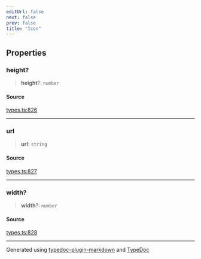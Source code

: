 ```yaml
---
editUrl: false
next: false
prev: false
title: "Icon"
---
```


## Properties

### height?

> **height**?: `number`

#### Source

[types.ts:826](https://github.com/fostertheweb/spotify-web-sdk/blob/8d95f4b/src/types.ts#L826)

***

### url

> **url**: `string`

#### Source

[types.ts:827](https://github.com/fostertheweb/spotify-web-sdk/blob/8d95f4b/src/types.ts#L827)

***

### width?

> **width**?: `number`

#### Source

[types.ts:828](https://github.com/fostertheweb/spotify-web-sdk/blob/8d95f4b/src/types.ts#L828)

***

Generated using [typedoc-plugin-markdown](https://www.npmjs.com/package/typedoc-plugin-markdown) and [TypeDoc](https://typedoc.org/)
